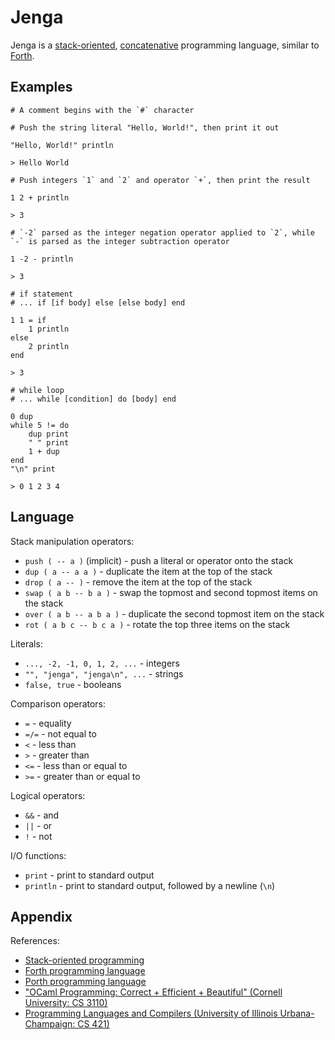 # Jenga

Jenga is a [stack-oriented](https://en.wikipedia.org/wiki/Stack-oriented_programming), [concatenative](https://en.wikipedia.org/wiki/Concatenative_programming_language) programming language, similar to [Forth](https://en.wikipedia.org/wiki/Forth_(programming_language)).

## Examples

```
# A comment begins with the `#` character
```

```
# Push the string literal "Hello, World!", then print it out

"Hello, World!" println

> Hello World
```

```
# Push integers `1` and `2` and operator `+`, then print the result

1 2 + println

> 3
```

```
# `-2` parsed as the integer negation operator applied to `2`, while `-` is parsed as the integer subtraction operator

1 -2 - println

> 3
```

```
# if statement
# ... if [if body] else [else body] end

1 1 = if
    1 println
else
    2 println
end

> 3
```

```
# while loop
# ... while [condition] do [body] end

0 dup
while 5 != do
    dup print
    " " print
    1 + dup
end
"\n" print

> 0 1 2 3 4
```

## Language

Stack manipulation operators:
- `push ( -- a )` (implicit) - push a literal or operator onto the stack
- `dup ( a -- a a )` - duplicate the item at the top of the stack
- `drop ( a -- )` - remove the item at the top of the stack
- `swap ( a b -- b a )` - swap the topmost and second topmost items on the stack
- `over ( a b -- a b a )` - duplicate the second topmost item on the stack
- `rot ( a b c -- b c a )` - rotate the top three items on the stack

Literals:
- `..., -2, -1, 0, 1, 2, ...` - integers
- `"", "jenga", "jenga\n", ...` - strings
- `false, true` - booleans

Comparison operators:
- `=` - equality
- `=/=` - not equal to
- `<` - less than
- `>` - greater than
- `<=` - less than or equal to
- `>=` - greater than or equal to

Logical operators:
- `&&` - and
- `||` - or
- `!` - not

I/O functions:
- `print` - print to standard output
- `println` - print to standard output, followed by a newline (`\n`)

## Appendix

References:
- [Stack-oriented programming](https://en.wikipedia.org/wiki/Stack-oriented_programming)
- [Forth programming language](https://en.wikipedia.org/wiki/Forth_(programming_language))
- [Porth programming language](https://gitlab.com/tsoding/porth)
- ["OCaml Programming: Correct + Efficient + Beautiful" (Cornell University: CS 3110)](https://github.com/cs3110/textbook)
- [Programming Languages and Compilers (University of Illinois Urbana-Champaign: CS 421)](https://courses.engr.illinois.edu/cs421/fa2022/)

